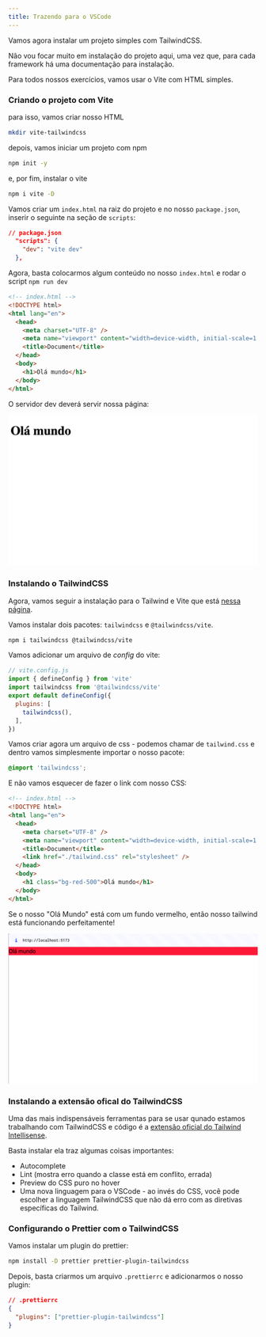 ```yaml
---
title: Trazendo para o VSCode
---
```


Vamos agora instalar um projeto simples com TailwindCSS.

Não vou focar muito em instalação do projeto aqui, uma vez que, para cada framework há uma documentação para instalação.

Para todos nossos exercícios, vamos usar o Vite com HTML simples.

### Criando o projeto com Vite

para isso, vamos criar nosso HTML

```bash
mkdir vite-tailwindcss
```

depois, vamos iniciar um projeto com npm

```bash
npm init -y
```

e, por fim, instalar o vite

```bash
npm i vite -D
```

Vamos criar um `index.html` na raiz do projeto e no nosso `package.json`, inserir o seguinte na seção de `scripts`:

```json
// package.json
  "scripts": {
    "dev": "vite dev"
  },
```

Agora, basta colocarmos algum conteúdo no nosso `index.html` e rodar o script `npm run dev`

```html
<!-- index.html -->
<!DOCTYPE html>
<html lang="en">
  <head>
    <meta charset="UTF-8" />
    <meta name="viewport" content="width=device-width, initial-scale=1.0" />
    <title>Document</title>
  </head>
  <body>
    <h1>Olá mundo</h1>
  </body>
</html>
```

O servidor dev deverá servir nossa página:

![alt text](image-5.png)

### Instalando o TailwindCSS

Agora, vamos seguir a instalação para o Tailwind e Vite que está [nessa página](https://tailwindcss.com/docs/installation/using-vite).

Vamos instalar dois pacotes: `tailwindcss` e `@tailwindcss/vite`.

```bash
npm i tailwindcss @tailwindcss/vite
```

Vamos adicionar um arquivo de *config* do vite:

```javascript
// vite.config.js
import { defineConfig } from 'vite'
import tailwindcss from '@tailwindcss/vite'
export default defineConfig({
  plugins: [
    tailwindcss(),
  ],
})
```

Vamos criar agora um arquivo de css - podemos chamar de `tailwind.css` e dentro vamos simplesmente importar o nosso pacote:

```css
@import 'tailwindcss';
```

E não vamos esquecer de fazer o link com nosso CSS:

```html ins={8}
<!-- index.html -->
<!DOCTYPE html> 
<html lang="en">
  <head>
    <meta charset="UTF-8" />
    <meta name="viewport" content="width=device-width, initial-scale=1.0" />
    <title>Document</title>
    <link href="./tailwind.css" rel="stylesheet" />
  </head>
  <body>
    <h1 class="bg-red-500">Olá mundo</h1>
  </body>
</html>
```

Se o nosso "Olá Mundo" está com um fundo vermelho, então nosso tailwind está funcionando perfeitamente!

![alt text](image-6.png)

### Instalando a extensão ofical do TailwindCSS

Uma das mais indispensáveis ferramentas para se usar qunado estamos trabalhando com TailwindCSS e código é a [extensão oficial do Tailwind Intellisense](https://marketplace.visualstudio.com/items?itemName=bradlc.vscode-tailwindcss).

Basta instalar ela traz algumas coisas importantes:

- Autocomplete
- Lint (mostra erro quando a classe está em conflito, errada)
- Preview do CSS puro no hover
- Uma nova linguagem para o VSCode - ao invés do CSS, você pode escolher a linguagem TailwindCSS que não dá erro com as diretivas específicas do Tailwind.

### Configurando o Prettier com o TailwindCSS

Vamos instalar um plugin do prettier:

```bash
npm install -D prettier prettier-plugin-tailwindcss
```

Depois, basta criarmos um arquivo `.prettierrc` e adicionarmos o nosso plugin:

```json
// .prettierrc
{
  "plugins": ["prettier-plugin-tailwindcss"]
}
```
